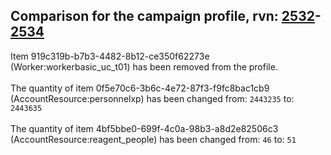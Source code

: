 ## Comparison for the campaign profile, rvn: [2532](https://github.com/PRO100KatYT/FortniteProfileRevisions/tree/main/profiles/campaign/2532%20campaign.json)-[2534](https://github.com/PRO100KatYT/FortniteProfileRevisions/tree/main/profiles/campaign/2534%20campaign.json)

Item 919c319b-b7b3-4482-8b12-ce350f62273e (Worker:workerbasic_uc_t01) has been removed from the profile.
<br><br>
The quantity of item 0f5e70c6-3b6c-4e72-87f3-f9fc8bac1cb9 (AccountResource:personnelxp) has been changed from: `2443235` to: `2443635`
<br><br>
The quantity of item 4bf5bbe0-699f-4c0a-98b3-a8d2e82506c3 (AccountResource:reagent_people) has been changed from: `46` to: `51`
<br><br>
